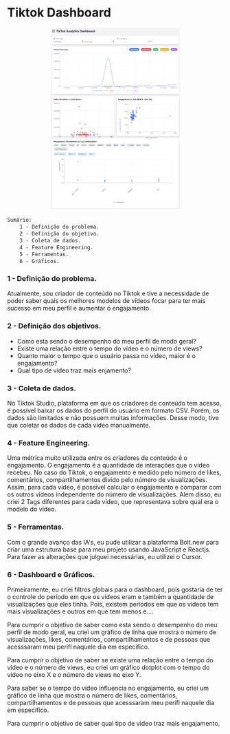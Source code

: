 # Tiktok Dashboard

<div align="center">
  <img src="Images/dashboard.png" alt="Dashboard do TikTok Analytics" width="300">
</div>

    Sumário:
        1 - Definição do problema.
        2 - Definição do objetivo.
        3 - Coleta de dados.
        4 - Feature Engineering.
        5 - Ferramentas.
        6 - Gráficos.

<!-- 7 - Resultados. -->
<!-- 8 - Melhorias. O que faria diferente? -->
###  1 - Definição do problema.

Atualmente, sou criador de conteúdo no Tiktok e tive a necessidade de poder saber quais os melhores modelos de vídeos focar para ter mais sucesso em meu perfil e aumentar o engajamento.

###  2 - Definição dos objetivos.

- Como esta sendo o desempenho do meu perfil de modo geral?
- Existe uma relação entre o tempo do vídeo e o número de views?
- Quanto maior o tempo que o usuário passa no vídeo, maior é o engajamento?
- Qual tipo de video traz mais enjamento?

###  3 - Coleta de dados.

No Tiktok Studio, plataforma em que os criadores de conteúdo tem acesso, é possível baixar os dados do perfil do usuário em formato CSV. Porém, os dados são limitados e não possuem muitas informações. Desse modo, tive que coletar os dados de cada vídeo manualmente.
    
###  4 - Feature Engineering.

Uma métrica muito utilizada entre os criadores de conteúdo é o engajamento. O engajamento é a quantidade de interações que o vídeo recebeu. No caso do Tiktok, o engajamento é medido pelo número de likes, comentários, compartilhamentos divido pelo número de visualizações. Assim, para cada vídeo, é possível calcular o engajamento e comparar com os outros vídeos independente do número de visualizações.
Além disso, eu criei 2 Tags diferentes para cada vídeo, que representava sobre qual era o modelo do vídeo.
    
###  5 - Ferramentas.

Com o grande avanço das IA's, eu pude utilizar a plataforma Bolt.new para criar uma estrutura base para meu projeto usando JavaScript e Reactjs. Para fazer as alterações que julguei necessárias, eu utilizei o Cursor.

###  6 - Dashboard e Gráficos.

Primeiramente, eu criei filtros globais para o dashboard, pois gostaria de ter o controle do período em que os vídeos eram e também a quantidade de visualizações que eles tinha. Pois, existem períodos em que os vídeos tem mais visualizações e outros em que tem menos e....

Para cumprir o objetivo de saber como esta sendo o desempenho do meu perfil de modo geral, eu criei um gráfico de linha que mostra o número de visualizações, likes, comentários, compartilhamentos e de pessoas que acesssaram meu perifl naquele dia em específico.

Para cumprir o objetivo de saber se existe uma relação entre o tempo do vídeo e o número de views, eu criei um gráfico dotplot com o tempo do vídeo no eixo X e o número de views no eixo Y.

Para saber se o tempo do vídeo influencia no engajamento, eu criei um gráfico de linha que mostra o número de likes, comentários, compartilhamentos e de pessoas que acesssaram meu perifl naquele dia em específico.

Para cumprir o objetivo de saber qual tipo de video traz mais engajamento, 



<!-- ###  7 - Melhorias. O que faria diferente? -->

<!-- ###  8 - Resultados. -->
    




